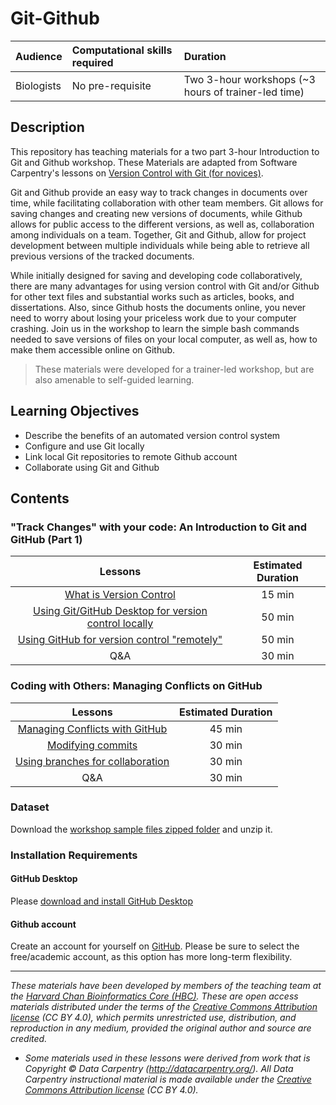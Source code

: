 # Git-Github

| Audience | Computational skills required | Duration |
:----------|:----------|:----------|
| Biologists | No pre-requisite | Two 3-hour workshops (~3 hours of trainer-led time)|

## Description

This repository has teaching materials for a two part 3-hour Introduction to Git and Github workshop. These Materials are adapted from Software Carpentry's lessons on [Version Control with Git (for novices)](https://swcarpentry.github.io/git-novice/).

Git and Github provide an easy way to track changes in documents over time, while facilitating collaboration with other team members. Git allows for saving changes and creating new versions of documents, while Github allows for public access to the different versions, as well as, collaboration among individuals on a team. Together, Git and Github, allow for project development between multiple individuals while being able to retrieve all previous versions of the tracked documents. 

While initially designed for saving and developing code collaboratively, there are many advantages for using version control with Git and/or Github for other text files and substantial works such as articles, books, and dissertations. Also, since Github hosts the documents online, you never need to worry about losing your priceless work due to your computer crashing. Join us in the workshop to learn the simple bash commands needed to save versions of files on your local computer, as well as, how to make them accessible online on Github.

> These materials were developed for a trainer-led workshop, but are also amenable to self-guided learning.

## Learning Objectives

* Describe the benefits of an automated version control system
* Configure and use Git locally
* Link local Git repositories to remote Github account
* Collaborate using Git and Github

## Contents

### "Track Changes" with your code: An Introduction to Git and GitHub (Part 1)

|  Lessons  | Estimated Duration  |
|:------------------------:|:------------------------------------------------:|
| [What is Version Control](https://hbctraining.github.io/Tools-for-reproducible-research/lessons/03_Intro_to_versioning.html) | 15 min |
| [Using Git/GitHub Desktop for version control locally](https://hbctraining.github.io/Tools-for-reproducible-research/lessons/04_GitHub_desktop.html) | 50 min|
| [Using GitHub for version control "remotely"](https://hbctraining.github.io/Tools-for-reproducible-research/lessons/05_GitHub_Dekstop_remote1.html) | 50 min |
| Q&A | 30 min |

### Coding with Others: Managing Conflicts on GitHub

|  Lessons  | Estimated Duration  |
|:------------------------:|:------------------------------------------------:|
| [Managing Conflicts with GitHub](https://hbctraining.github.io/Tools-for-reproducible-research/lessons/07_Managing_conflicts_GitHub_Desktop.html) | 45 min |
| [Modifying commits](https://hbctraining.github.io/Tools-for-reproducible-research/lessons/08_Working_with_commits.html) | 30 min|
| [Using branches for collaboration](https://hbctraining.github.io/Tools-for-reproducible-research/lessons/09_branches.html) | 30 min |
| Q&A | 30 min |


### Dataset

Download the [workshop sample files zipped folder]() and unzip it.

### Installation Requirements

#### GitHub Desktop
Please [download and install GitHub Desktop](https://desktop.github.com/download/)


#### Github account
Create an account for yourself on [GitHub](https://github.com/). Please be sure to select the free/academic account, as this option has more long-term flexibility.


***

*These materials have been developed by members of the teaching team at the [Harvard Chan Bioinformatics Core (HBC)](http://bioinformatics.sph.harvard.edu/). These are open access materials distributed under the terms of the [Creative Commons Attribution license](https://creativecommons.org/licenses/by/4.0/) (CC BY 4.0), which permits unrestricted use, distribution, and reproduction in any medium, provided the original author and source are credited.*

* *Some materials used in these lessons were derived from work that is Copyright © Data Carpentry (http://datacarpentry.org/). 
All Data Carpentry instructional material is made available under the [Creative Commons Attribution license](https://creativecommons.org/licenses/by/4.0/) (CC BY 4.0).*
